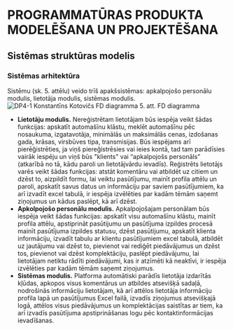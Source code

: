 # PROGRAMMATŪRAS PRODUKTA MODELĒŠANA UN PROJEKTĒŠANA
## Sistēmas struktūras modelis
### Sistēmas arhitektūra 

Sistēmu (sk. 5. attēlu) veido trīš apakšsistēmas: apkalpojošo personālu modulis, lietotāja modulis, sistēmas modulis.
![DP4-1 Konstantīns Kotovičs FD diagramma]()
5. att. FD diagramma

-   **Lietotāju modulis.** Nereģistrētam lietotājam būs iespēja veikt šādas funkcijas: apskatīt automašīnu klāstu, meklēt automašīnu pēc nosaukuma, izgatavotāja, minimālās un maksimālās cenas, izdošanas gada, krāsas, virsbūves tipa, transmisijas. Būs iespējams arī pierēğistrēties, ja viņš piereğistrēsies vai ieies kontā, tad tam parādīsies vairāk iespēju un viņš būs "klients" vai “apkalpojošs personāls” (atkarībā no tā, kādu paroli un lietotājvārdu ievadīs). Reģistrēts lietotājs varēs veikt šādas funkcijas: atstāt komentāru vai atbildēt uz citiem un dzēst to, aizpildīt formu, lai veiktu pasūtījumu, mainīt profila attēlu un paroli, apskatīt savus datus un informāciju par saviem pasūtījumiem, ka arī izvadīt excel tabulā, ir iespēja izvēlēties par kadām tēmām saņemt ziņojumus un kādus paslēpt, kā arī dzēst.
-   **Apkolpojošo personālu modulis.** Apkalpojošajam personālam būs iespēja veikt šādas funkcijas: apskatīt visu automašīnu klāstu, mainīt profila attēlu, apstiprināt pasūtijumu un pasūtījuma izpildes procesā mainīt pasūtījuma izpildes statusu, dzēst pasūtijumu, apskatīt klienta informāciju, izvadīt tabulu ar klientu pasūtījumiem excel tabulā, atbildēt uz jautājumu vai dzēst to, pievienot vai rediģēt piedāvājumus un dzēst tos, pievienot vai dzēst komplektāciju, paslēpt piedāvājumu, lai lietotājam netiktu rādīti piedāvājumi, kas ir atzīmēti kā neaktīvi, ir iespēja izvēlēties par kadām tēmām saņemt ziņojumus.
-   **Sistēmas modulis.** Platforma automātiski parādīs lietotāja izdarītās kļūdas, apkopos visus komentārus un atbildes atsevišķā sadaļā, nodrošinās informāciju lietotājam, kā arī attēlos lietotāja informāciju profila lapā un pasūtījumus Excel failā, izvadīs ziņojumus atsevišķajā logā, attēlos visus piedāvājumus un komplektācijas saistītas ar tiem, ka arī izvadīs pasūtījuma apstiprināšanas logu pēc kontaktinformācijas ievadīšanas.
